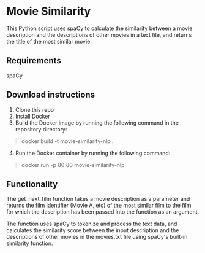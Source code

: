 # Movie Similarity

This Python script uses spaCy to calculate the similarity between a movie description and the descriptions of other 
movies in a text file, and returns the title of the most similar movie.

## Requirements

spaCy

## Download instructions
1. Clone this repo
2. Install Docker
3. Build the Docker image by running the following command in the repository directory:

> docker build -t movie-similarity-nlp .

4. Run the Docker container by running the following command:

> docker run -p 80:80 movie-similarity-nlp

## Functionality

The get_next_film function takes a movie description as a parameter and returns the film identifier (Movie A, etc) of 
the most similar film to the film for which the description has been passed into the function as an argument.

The function uses spaCy to tokenize and process the text data, and calculates the similarity score between the input 
description and the descriptions of other movies in the movies.txt file using spaCy's built-in similarity function.
